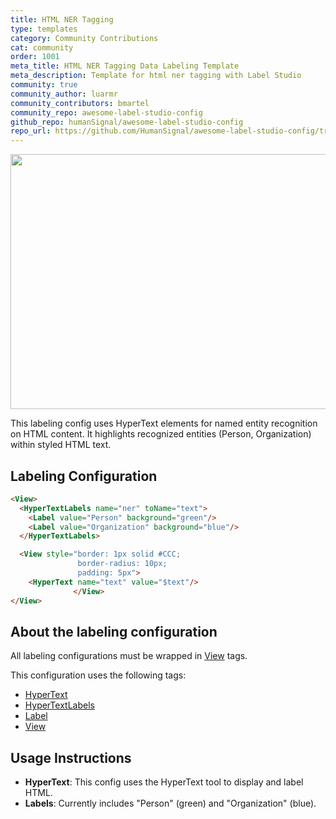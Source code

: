 ```yaml
---
title: HTML NER Tagging
type: templates
category: Community Contributions
cat: community
order: 1001
meta_title: HTML NER Tagging Data Labeling Template
meta_description: Template for html ner tagging with Label Studio
community: true
community_author: luarmr
community_contributors: bmartel
community_repo: awesome-label-studio-config
github_repo: humanSignal/awesome-label-studio-config
repo_url: https://github.com/HumanSignal/awesome-label-studio-config/tree/main/label-configs/html-ner-tagging-person-and-organization
---
```



<img src="/images/templates/html-ner-tagging-person-and-organization.gif" alt="" class="gif-border" width="552px" height="408px" />

This labeling config uses HyperText elements for named entity recognition on HTML content. It highlights recognized entities (Person, Organization) within styled HTML text.

## Labeling Configuration

```html
<View>
  <HyperTextLabels name="ner" toName="text">
    <Label value="Person" background="green"/>
    <Label value="Organization" background="blue"/>
  </HyperTextLabels>

  <View style="border: 1px solid #CCC;
               border-radius: 10px;
               padding: 5px">
    <HyperText name="text" value="$text"/> 
              </View>
</View>

```

## About the labeling configuration

All labeling configurations must be wrapped in [View](/tags/view.html) tags.

This configuration uses the following tags:

- [HyperText](/tags/hypertext.html)
- [HyperTextLabels](/tags/hypertextlabels.html)
- [Label](/tags/label.html)
- [View](/tags/view.html)

## Usage Instructions

- **HyperText**: This config uses the HyperText tool to display and label HTML.
- **Labels**: Currently includes "Person" (green) and "Organization" (blue).

